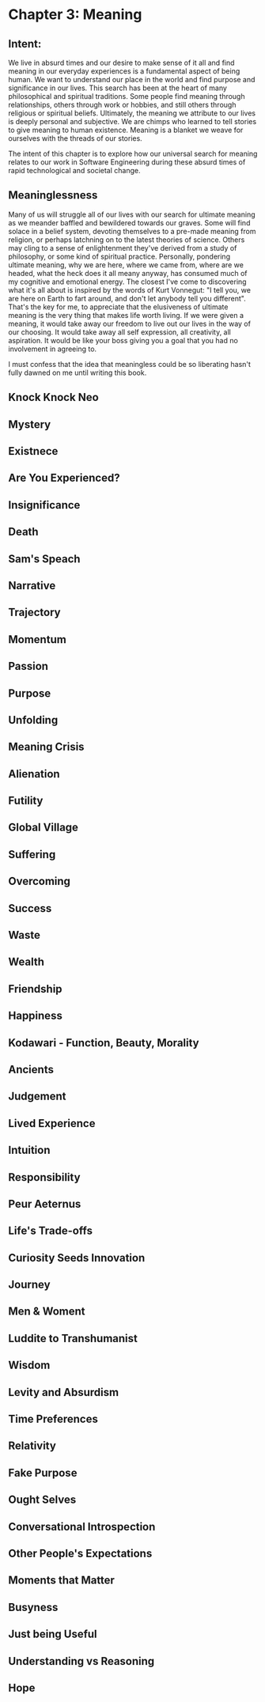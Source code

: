 # Chapter 3: Meaning

## Intent:
We live in absurd times and our desire to make sense of it all and find meaning in our everyday experiences is a fundamental aspect of being human.  We want to understand our place in the world and find purpose and significance in our lives.  This search has been at the heart of many philosophical and spiritual traditions.  Some people find meaning through relationships, others through work or hobbies, and still others through religious or spiritual beliefs. Ultimately, the meaning we attribute to our lives is deeply personal and subjective.  We are chimps who learned to tell stories to give meaning to human existence.  Meaning is a blanket we weave for ourselves with the threads of our stories.

The intent of this chapter is to explore how our universal search for meaning relates to our work in Software Engineering during these absurd times of rapid technological and societal change.

## Meaninglessness
Many of us will struggle all of our lives with our search for ultimate meaning as we meander baffled and bewildered towards our graves.  Some will find solace in a belief system, devoting themselves to a pre-made meaning from religion, or perhaps latchning on to the latest theories of science.  Others may cling to a sense of enlightenment they've derived from a study of philosophy, or some kind of spiritual practice.  Personally, pondering ultimate meaning, why we are here, where we came from, where are we headed, what the heck does it all meany anyway, has consumed much of my cognitive and emotional energy.  The closest I've come to discovering what it's all about is inspired by the words of Kurt Vonnegut: "I tell you, we are here on Earth to fart around, and don't let anybody tell you different".  That's the key for me, to appreciate that the elusiveness of ultimate meaning is the very thing that makes life worth living.  If we were given a meaning, it would take away our freedom to live out our lives in the way of our choosing.  It would take away all self expression, all creativity, all aspiration.  It would be like your boss giving you a goal that you had no involvement in agreeing to.


I must confess that the idea that meaningless could be so liberating hasn't fully dawned on me until writing this book.  

## Knock Knock Neo

## Mystery

## Existnece

## Are You Experienced?

## Insignificance

## Death

## Sam's Speach

## Narrative

## Trajectory

## Momentum

## Passion

## Purpose

## Unfolding

## Meaning Crisis

## Alienation

## Futility

## Global Village

## Suffering

## Overcoming

## Success

## Waste

## Wealth

## Friendship

## Happiness

## Kodawari - Function, Beauty, Morality

## Ancients

## Judgement

## Lived Experience

## Intuition

## Responsibility

## Peur Aeternus

## Life's Trade-offs

## Curiosity Seeds Innovation

## Journey

## Men & Woment

## Luddite to Transhumanist

## Wisdom

## Levity and Absurdism

## Time Preferences

## Relativity

## Fake Purpose

## Ought Selves

## Conversational Introspection

## Other People's Expectations

## Moments that Matter

## Busyness

## Just being Useful

## Understanding vs Reasoning

## Hope



